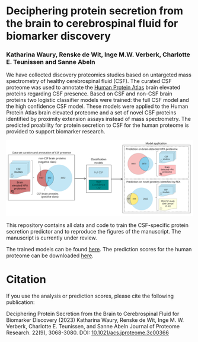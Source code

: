 # Deciphering protein secretion from the brain to cerebrospinal fluid for biomarker discovery
### Katharina Waury, Renske de Wit, Inge M.W. Verberk, Charlotte E. Teunissen and Sanne Abeln

We have collected discovery proteomics studies based on untargeted mass spectrometry of healthy cerebrospinal fluid (CSF). The curated CSF proteome was used to annotate the 
[Human Protein Atlas](https://www.proteinatlas.org/humanproteome/brain/human+brain) brain elevated proteins regarding CSF presence. Based on CSF and non-CSF brain proteins two logistic classifier 
models were trained: the full CSF model and the high confidence CSF model. These models were applied to the Human Protein Atlas brain elevated proteome and a set of novel CSF proteins identified by 
proximity extension assays instead of mass spectrometry. The predicted proability for protein secretion to CSF for the human proteome is provided to support biomarker research.

![](https://github.com/kathiwaury/brain-csf-proteomics/blob/main/Workflow_overview.png)

This repository contains all data and code to train the CSF-specific protein secretion predictor and to reproduce the figures of the manuscript. The manuscript is currently under review.

The trained models can be found [here](https://github.com/kathiwaury/brain-csf-proteomics/tree/main/Models).
The prediction scores for the human proteome can be downloaded [here](https://github.com/kathiwaury/brain-csf-proteomics/blob/main/Datasets/Biomarker_discovery/Probability_scores_human_proteome.xlsx).

# Citation
If you use the analysis or prediction scores, please cite the following publication:

Deciphering Protein Secretion from the Brain to Cerebrospinal Fluid for Biomarker Discovery (2023) Katharina Waury, Renske de Wit, Inge M. W. Verberk, Charlotte E. Teunissen, and Sanne Abeln
Journal of Proteome Research. 22(9), 3068-3080. DOI: [10.1021/acs.jproteome.3c00366](https://doi.org/10.1021/acs.jproteome.3c00366)
